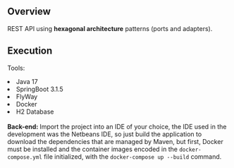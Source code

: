 ## Overview

REST API using <strong>hexagonal architecture</strong> patterns (ports and adapters).

## Execution

Tools:
<li> Java 17 </li>
<li> SpringBoot 3.1.5 </li>
<li> FlyWay </li>
<li> Docker </li>
<li> H2 Database </li>
<br>
<strong>Back-end: </strong>
Import the project into an IDE of your choice, the IDE used in the development was the Netbeans IDE, 
so just build the application to download the dependencies that are managed by Maven, but first, 
Docker must be installed and the container images encoded in the <code>docker-compose.yml</code> file initialized, with the <code>docker-compose up --build</code> command.
